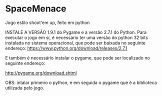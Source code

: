SpaceMenace
===========

Jogo estilo shoot'em up, feito em python

INSTALE A VERSÃO 1.9.1 do Pygame e a versão 2.7.1 do Python.
Para executar o jogo em sí, é necessário ter uma versão do python 32 bits instalada no sistema operacional, que pode ser baixada no seguinte endereço:
https://www.python.org/download/releases/2.7.1

E também é necessário instalar o pygame, que pode ser localizado no seguinte endereço:

http://pygame.org/download.shtml

OBS: intalar primeiro o python, e em seguida o pygame que é a biblioteca utilizada pelo jogo.



